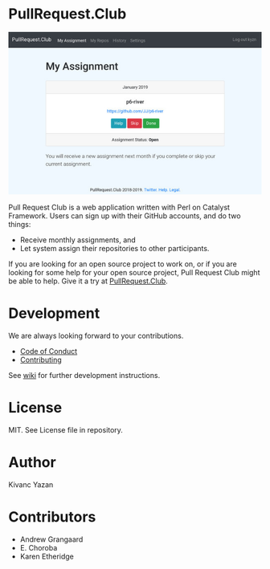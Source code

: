 # PullRequest.Club

![](root/static/images/home-s.jpg)

Pull Request Club is a web application written with Perl on Catalyst Framework. Users can sign up with their GitHub accounts, and do two things:
- Receive monthly assignments, and
- Let system assign their repositories to other participants.

If you are looking for an open source project to work on, or if you are looking for some help for your open source project, Pull Request Club might be able to help. Give it a try at [PullRequest.Club](https://pullrequest.club).

# Development

We are always looking forward to your contributions.
- [Code of Conduct](CODE_OF_CONDUCT.md)
- [Contributing](CONTRIBUTING.md)

See [wiki](https://github.com/kyzn/PRC/wiki) for further development instructions.

# License

MIT. See License file in repository.

# Author

Kivanc Yazan

# Contributors

- Andrew Grangaard
- E. Choroba
- Karen Etheridge

